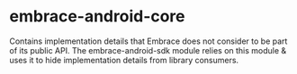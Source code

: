 # embrace-android-core

Contains implementation details that Embrace does not consider to be part of its public API.
The embrace-android-sdk module relies on this module & uses it to hide implementation details from library consumers.
